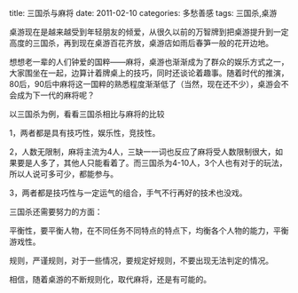 title: 三国杀与麻将
date: 2011-02-10
categories: 多愁善感
tags: 三国杀,桌游

桌游现在是越来越受到年轻朋友的倾爱，从很久以前的万智牌到把桌游提升到一定高度的三国杀，再到现在桌游百花齐放，桌游店如雨后春笋一般的花开边地。

想想老一辈的人们钟爱的国粹——麻将，桌游也渐渐成为了群众的娱乐方式之一，大家围坐在一起，边算计着牌桌上的技巧，同时还谈论着趣事。随着时代的推演，80后，90后中麻将这一国粹的熟悉程度渐渐低了（当然，现在还不少），桌游会不会成为下一代的麻将呢？

以三国杀为例，看看三国杀相比与麻将的比较

1，两者都是具有技巧性，娱乐性，竞技性。

2，人数无限制，麻将主流为4人，三缺一一词也反应了麻将受人数限制很大，如果要是人多了，其他人只能看着了。而三国杀为4-10人，3个人也有对于的玩法，所以人说可多可少，都能参与。

3，两者都是技巧性与一定运气的组合，手气不行再好的技术也没戏。

三国杀还需要努力的方面：

平衡性，要平衡人物，在不同任务不同特点的特点下，均衡各个人物的能力，平衡游戏性。

规则，严谨规则，对于一些情况，要规定好规则，不要出现无法判定的情况。

相信，随着桌游的不断规则化，取代麻将，还是有可能的。
